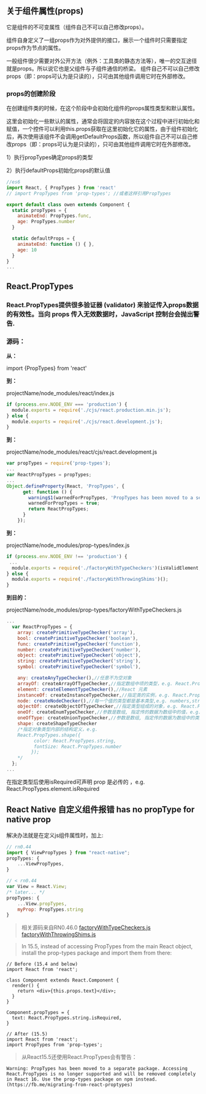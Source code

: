 ## 关于组件属性(props)
它是组件的不可变属性（组件自己不可以自己修改props）。

组件自身定义了一组props作为对外提供的接口，展示一个组件时只需要指定props作为节点的属性。

一般组件很少需要对外公开方法（例外：工具类的静态方法等），唯一的交互途径就是props。所以说它也是父组件与子组件通信的桥梁。
组件自己不可以自己修改props（即：props可认为是只读的），只可由其他组件调用它时在外部修改。

### props的创建阶段
在创建组件类的时候，在这个阶段中会初始化组件的props属性类型和默认属性。

这里会初始化一些默认的属性，通常会将固定的内容放在这个过程中进行初始化和赋值，一个控件可以利用this.props获取在这里初始化它的属性，由于组件初始化后，再次使用该组件不会调用getDefaultProps函数，所以组件自己不可以自己修改props（即：props可认为是只读的），只可由其他组件调用它时在外部修改。

1）执行propTypes确定props的类型

2）执行defaultProps初始化props的默认值

```javascript
//es6
import React, { PropTypes } from 'react'
// import PropTypes from 'prop-types'; //或者这样引用PropTypes

export default class owen extends Component {
  static propTypes = {
    animateEnd: PropTypes.func,
    age: PropTypes.number
  }

  static defaultProps = {
    animateEnd: function () { },
    age: 10
  }
}
...
```


## React.PropTypes
### React.PropTypes提供很多验证器 (validator) 来验证传入props数据的有效性。当向 props 传入无效数据时，JavaScript 控制台会抛出警告.

### 源码：
**从：**

import {PropTypes} from 'react'

**到：**

projectName/node_modules/react/index.js
```javascript
if (process.env.NODE_ENV === 'production') {
  module.exports = require('./cjs/react.production.min.js');
} else {
  module.exports = require('./cjs/react.development.js');
}
```
**到：** 

projectName/node_modules/react/cjs/react.development.js 
```javascript
var propTypes = require('prop-types');
...
var ReactPropTypes = propTypes;
...
Object.defineProperty(React, 'PropTypes', {
      get: function () {
        warning$1(warnedForPropTypes, 'PropTypes has been moved to a separate package. ' + 'Accessing React.PropTypes is no longer supported ' + 'and will be removed completely in React 16. ' + 'Use the prop-types package on npm instead. ' + '(https://fb.me/migrating-from-react-proptypes)');
        warnedForPropTypes = true;
        return ReactPropTypes;
      }
    });
```
**到：**

projectName/node_modules/prop-types/index.js
```javascript
if (process.env.NODE_ENV !== 'production') {
 ...
  module.exports = require('./factoryWithTypeCheckers')(isValidElement, throwOnDirectAccess);
} else {
  module.exports = require('./factoryWithThrowingShims')();
}
```

**到目的：**

projectName/node_modules/prop-types/factoryWithTypeCheckers.js
```javascript
...
  var ReactPropTypes = {
    array: createPrimitiveTypeChecker('array'),
    bool: createPrimitiveTypeChecker('boolean'),
    func: createPrimitiveTypeChecker('function'),
    number: createPrimitiveTypeChecker('number'),
    object: createPrimitiveTypeChecker('object'),
    string: createPrimitiveTypeChecker('string'),
    symbol: createPrimitiveTypeChecker('symbol'),

    any: createAnyTypeChecker(),//任意不为空对象
    arrayOf: createArrayOfTypeChecker,//指定数组中项的类型，e.g. React.PropTypes.arrayOf(React.PropTypes.string) 
    element: createElementTypeChecker(),//React 元素 
    instanceOf: createInstanceTypeChecker,//指定类的实例，e.g. React.PropTypes.instanceOf(XXX)
    node: createNodeChecker(),//每一个值的类型都是基本类型,e.g. numbers,strings,elements 
    objectOf: createObjectOfTypeChecker,//指定类型组成的对象，e.g. React.PropTypes.objectOf(React.PropTypes.string)
    oneOf: createEnumTypeChecker,//参数是数组, 指定传的数据为数组中的值，e.g. React.PropTypes.oneOf(['foo', 'bar'])
    oneOfType: createUnionTypeChecker,//参数是数组, 指定传的数据为数组中的类型，e.g. React.PropTypes.oneOfType([React.PropTypes.string, React.PropTypes.array]) 
    shape: createShapeTypeChecker
    /*指定对象类型内部的结构定义，e.g. 
    React.PropTypes.shape({                       
          color: React.PropTypes.string,
          fontSize: React.PropTypes.number
         });
    */
  };
...
```

在指定类型后使用isRequired可声明 prop 是必传的 ，e.g. React.PropTypes.element.isRequired


## React Native 自定义组件报错 has no propType for native prop
解决办法就是在定义js组件属性时，加上:
```javascript
// rn0.44
import { ViewPropTypes } from "react-native";
propTypes: {
    ...ViewPropTypes,
}

// < rn0.44
var View = React.View;
/* later... */
propTypes: {
    ...View.propTypes,
    myProp: PropTypes.string
}
```




> 相关源码来自RN0.46.0 [factoryWithTypeCheckers.js](factoryWithTypeCheckers.js) [factoryWithThrowingShims.js](factoryWithThrowingShims.js)

> In 15.5, instead of accessing PropTypes from the main React object, install the prop-types package and import them from there:
```
// Before (15.4 and below)
import React from 'react';

class Component extends React.Component {
  render() {
    return <div>{this.props.text}</div>;
  }
}

Component.propTypes = {
  text: React.PropTypes.string.isRequired,
}

// After (15.5)
import React from 'react';
import PropTypes from 'prop-types';
```
> 从React15.5还使用React.PropTypes会有警告：
```
Warning: PropTypes has been moved to a separate package. Accessing React.PropTypes is no longer supported and will be removed completely in React 16. Use the prop-types package on npm instead. (https://fb.me/migrating-from-react-proptypes)
```


